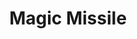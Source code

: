 ---
title: "Magic Missile"
permalink: /spells/magic-missile/
tags:
  - Spell
available_for:
  - Sorcerer
  - Wizard
level: "1st Level"
school: "Evocation"
range: "120 ft"
comp:
  - V
  - S
effect: "Force"
description: |
  You create three glowing darts of magical force. Each dart hits a creature of your choice that you can see within range. A dart deals 1d4 + 1 force damage to its target. The darts all strike simultaneously, and you can direct them to hit one creature or several.

  **At higher levels.** When you cast this spell using a spell slot of 2nd level or higher, the spell creates one more dart for each slot level above 1st.
excerpt: "You create three glowing darts of magical force."
source: "Basic Rules"
---